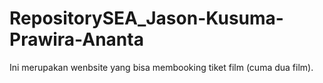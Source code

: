# RepositorySEA_Jason-Kusuma-Prawira-Ananta
Ini merupakan wenbsite yang bisa membooking tiket film (cuma dua film).
